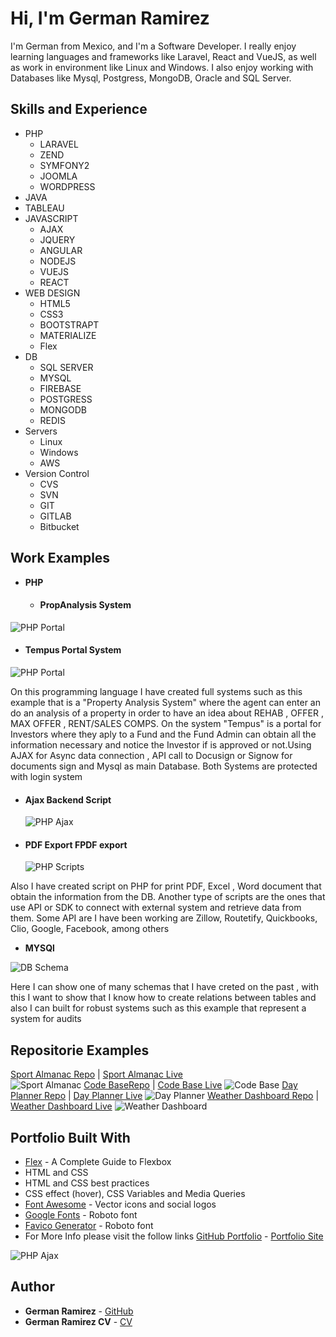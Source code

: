# Hi, I'm German Ramirez

I'm German from Mexico, and I'm a Software Developer. I really enjoy learning languages and frameworks like Laravel, React and VueJS, as well as work in environment like Linux and Windows. I also enjoy working with Databases like Mysql, Postgress, MongoDB, Oracle and SQL Server.

## Skills and Experience

- PHP
  - LARAVEL
  - ZEND
  - SYMFONY2
  - JOOMLA
  - WORDPRESS
- JAVA
- TABLEAU
- JAVASCRIPT
  - AJAX
  - JQUERY
  - ANGULAR
  - NODEJS
  - VUEJS
  - REACT
- WEB DESIGN
  - HTML5
  - CSS3
  - BOOTSTRAPT
  - MATERIALIZE
  - Flex
- DB
  - SQL SERVER
  - MYSQL
  - FIREBASE
  - POSTGRESS
  - MONGODB
  - REDIS
- Servers
  - Linux
  - Windows
  - AWS
- Version Control
  - CVS
  - SVN
  - GIT
  - GITLAB
  - Bitbucket

## Work Examples

- **PHP**

  - #### PropAnalysis System

![PHP Portal](./assets/img/PropAnalysis.gif)

- #### Tempus Portal System

![PHP Portal](./assets/img/TempusPortal.png)

On this programming language I have created full systems such as this example that is a "Property Analysis System" where the agent can enter an do an analysis of a property in order to have an idea about REHAB , OFFER , MAX OFFER , RENT/SALES COMPS. On the system "Tempus" is a portal for Investors where they aply to a Fund and the Fund Admin can obtain all the information necessary and notice the Investor if is approved or not.Using AJAX for Async data connection , API call to Docusign or Signow for documents sign and Mysql as main Database. Both Systems are protected with login system

- #### Ajax Backend Script
  ![PHP Ajax](./assets/img/backendAjax.gif)
- #### PDF Export FPDF export
  ![PHP Scripts](./assets/img/pdfExportPhp.png)

Also I have created script on PHP for print PDF, Excel , Word document that obtain the information from the DB. Another type of scripts are the ones that use API or SDK to connect with external system and retrieve data from them. Some API are I have been working are Zillow, Routetify, Quickbooks, Clio, Google, Facebook, among others

- **MYSQl**

![DB Schema](./assets/img/dbSchemas.png)

Here I can show one of many schemas that I have creted on the past , with this I want to show that I know how to create relations between tables and also I can built for robust systems such as this example that represent a system for audits

## Repositorie Examples

[Sport Almanac Repo](https://github.com/adina-hc/sports-almanac) |
[Sport Almanac Live](https://adina-hc.github.io/sports-almanac/)  
![Sport Almanac](./assets/img/sportAlmanac.gif)
[Code BaseRepo](https://github.com/izaack89/code-base) |
[Code Base Live](https://izaack89.github.io/code-base/)
![Code Base](./assets/img/codeBase.gif)
[Day Planner Repo](https://github.com/izaack89/day-planner) |
[Day Planner Live](https://izaack89.github.io/day-planner/)
![Day Planner](./assets/img/dayPlanner.gif)
[Weather Dashboard Repo](https://github.com/izaack89/weather-dashboard) |
[Weather Dashboard Live](https://izaack89.github.io/weather-dashboard/)
![Weather Dashboard](./assets/img/dashboardWeather.gif)

## Portfolio Built With

- [Flex](https://css-tricks.com/snippets/css/a-guide-to-flexbox/) - A Complete Guide to Flexbox
- HTML and CSS
- HTML and CSS best practices
- CSS effect (hover), CSS Variables and Media Queries
- [Font Awesome](https://fontawesome.com/) - Vector icons and social logos
- [Google Fonts](https://fonts.google.com/specimen/Roboto?preview.text_type=custom) - Roboto font
- [Favico Generator](https://www.favicon-generator.org/) - Roboto font
- For More Info please visit the follow links [GitHub Portfolio](https://github.com/izaack89/portfolio) - [Portfolio Site](https://izaack89.github.io/portfolio/)

![PHP Ajax](./assets/img/portfolioIMG.png)

## Author

- **German Ramirez** - [GitHub](https://github.com/izaack89/)
- **German Ramirez CV** - [CV](./pdf/CV-GermanRamirezCastañon.pdf)
